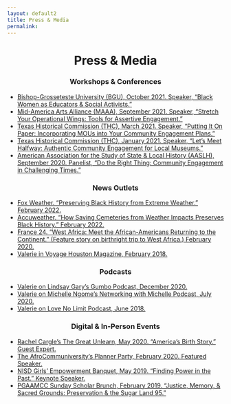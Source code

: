 ```yaml
---
layout: default2
title: Press & Media
permalink:
---
```


<h1 align="center">Press & Media</h1>

<div class="wrapper2">

<h3 align="center">Workshops & Conferences</h3>
<ul data-rte-list="default">
    <li>
        <a href="https://www.eventbrite.co.uk/e/black-women-as-educators-and-social-activists-live-stream-tickets-175341319607?aff=erelpanelorg" target="_blank">
            Bishop-Grosseteste University (BGU), October 2021. Speaker, “Black Women as Educators & Social Activists.”
        </a>
    </li>
    <li>
        <a href="https://drive.google.com/file/d/1CfXvYzrYgatng3oD4GQDmC__jbT21-Rf/view" target="_blank">
            Mid-America Arts Alliance (MAAA), September 2021. Speaker, “Stretch Your Operational Wings: Tools for Assertive Engagement.”
        </a>
    </li>
    <li>
        <a href="https://register.gotowebinar.com/register/1528363357435468558" target="_blank">
            Texas Historical Commission (THC), March 2021. Speaker, “Putting It On Paper: Incorporating MOUs into Your Community Engagement Plans.”
        </a>
    </li>
    <li>
        <a href="https://register.gotowebinar.com/register/7108169361643403532" target="_blank">
            Texas Historical Commission (THC), January 2021. Speaker, “Let’s Meet Halfway: Authentic Community Engagement for Local Museums.”
        </a>
    </li>
    <li>
        <a href="https://aaslh.org/2020annualmeeting/" target="_blank">
            American Association for the Study of State & Local History (AASLH), September 2020. Panelist, “Do the Right Thing: Community Engagement in Challenging Times.”
        </a>
    </li>
</ul>

<h3 align="center">News Outlets</h3>
<ul data-rte-list="default">
    <li>
        <a href="https://www.foxweather.com/watch/play-57d253305000da9" target="_blank">
            Fox Weather. “Preserving Black History from Extreme Weather.” February 2022.
        </a>
    </li>
    <li>
        <a href="https://www.accuweather.com/en/weather-news/how-saving-cemeteries-from-weather-impacts-preserves-black-history/1135219" target="_blank">
            Accuweather. “How Saving Cemeteries from Weather Impacts Preserves Black History.” February 2022.
        </a>
    </li>
    <li>
        <a href="https://www.france24.com/en/africa/20200206-focus-west-africa-meet-the-african-americans-returning-to-the-continent" target="_blank">
            France 24. “West Africa: Meet the African-Americans Returning to the Continent.” (Feature story on birthright trip to West Africa.) February 2020.
        </a>
    </li>
    <li>
        <a href="http://voyagehouston.com/interview/meet-valerie-wade-lynnfield-historical-consulting-nrg-area/" target="_blank">
            Valerie in Voyage Houston Magazine, February 2018.
        </a>
    </li>

</ul>

<h3 align="center">Podcasts</h3>
<ul data-rte-list="default">
    <li>
        <a href="https://open.spotify.com/episode/1MeM7tNWnNj5tyvQRCAEh5?si=9z7BomJiTYa4o9L1sSVMKg" target="_blank">
            Valerie on Lindsay Gary’s Gumbo Podcast, December 2020.
        </a>
    </li>
    <li>
        <a href= "https://www.michellengome.com/protect-black-women-with-valerie-wade/" target="_blank">
            Valerie on Michelle Ngome’s Networking with Michelle Podcast, July 2020.
        </a>
    </li>
    <li>
        <a href="https://www.instagram.com/p/BkQCdimHoAz/" target="_blank">
            Valerie on Love No Limit Podcast, June 2018.
        </a>
    </li>
</ul>

<h3 align="center">Digital & In-Person Events</h3>
<ul data-rte-list="default">
    <li>
        <a href="https://www.instagram.com/thegreatunlearn/" target="_blank">
            Rachel Cargle’s The Great Unlearn, May 2020. “America’s Birth Story.” Guest Expert.
        </a>
    </li>
    <li>
        <a href="https://www.instagram.com/afrocommuniversity/" target="_blank">
            The AfroCommuniversity’s Planner Party, February 2020. Featured Speaker.
        </a>
    </li>
    <li>
        <a href="http://nacisd.org/news/what_s_new/girl_power_on_display" target="_blank">
            NISD Girls’ Empowerment Banquet, May 2019. “Finding Power in the Past.” Keynote Speaker.
        </a>
    </li>
    <li>
        <a href="https://web.archive.org/web/20240313184330/https://pgaamcc.org/event/sunday-scholar-brunch-justice-memory-and-sacred-grounds-preservation-and-the-sugar-land-95/" target="_blank">
            PGAAMCC Sunday Scholar Brunch, February 2019. “Justice, Memory, & Sacred Grounds: Preservation & the Sugar Land 95.”
        </a>
    </li>
</ul>

</div>